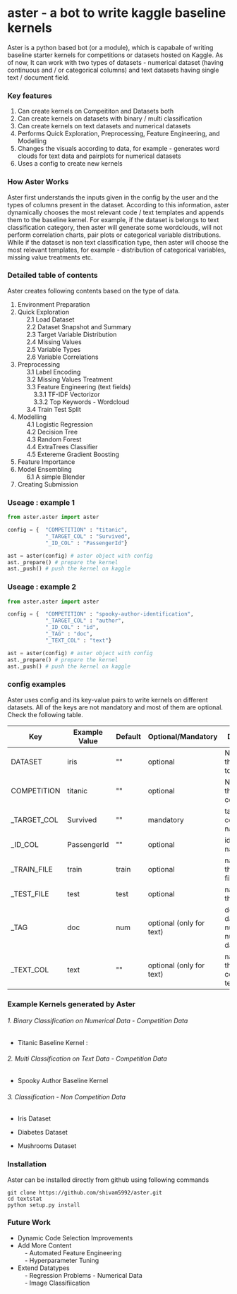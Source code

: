 # aster - a bot to write kaggle baseline kernels
Aster is a python based bot (or a module), which is capabale of writing baseline starter kernels for competitions or datasets hosted on Kaggle. As of now, It can work with two types of datasets - numerical dataset (having continuous and / or categorical columns) and text datasets having single text / document field. 

### Key features 

1. Can create kernels on Compeititon and Datasets both  
2. Can create kernels on datasets with binary / multi classification  
3. Can create kernels on text datasets and numerical datasets  
4. Performs Quick Exploration, Preprocessing, Feature Engineering, and Modelling  
5. Changes the visuals according to data, for example - generates word clouds for text data and pairplots for numerical datasets
6. Uses a config to create new kernels  

### How Aster Works  

Aster first understands the inputs given in the config by the user and the types of columns present in the dataset.  According to this information, aster dynamically chooses the most relevant code / text templates and appends them to the baseline kernel. For example, if the dataset is belongs to text classification category, then aster will generate some wordclouds, will not perform correlation charts, pair plots or categorical variable distributions. While if the dataset is non text classification type, then aster will choose the most relevant templates, for example - distribution of categorical variables, missing value treatments etc.  

### Detailed table of contents  

Aster creates following contents based on the type of data.

1. Environment Preparation
2. Quick Exploration   
&nbsp;&nbsp;&nbsp;&nbsp; 2.1 Load Dataset    
&nbsp;&nbsp;&nbsp;&nbsp; 2.2 Dataset Snapshot and Summary    
&nbsp;&nbsp;&nbsp;&nbsp; 2.3 Target Variable Distribution    
&nbsp;&nbsp;&nbsp;&nbsp; 2.4 Missing Values    
&nbsp;&nbsp;&nbsp;&nbsp; 2.5 Variable Types  
&nbsp;&nbsp;&nbsp;&nbsp; 2.6 Variable Correlations
3. Preprocessing  
&nbsp;&nbsp;&nbsp;&nbsp; 3.1 Label Encoding    
&nbsp;&nbsp;&nbsp;&nbsp; 3.2 Missing Values Treatment     
&nbsp;&nbsp;&nbsp;&nbsp; 3.3 Feature Engineering (text fields)  
&nbsp;&nbsp;&nbsp;&nbsp;&nbsp;&nbsp;&nbsp;&nbsp; 3.3.1 TF-IDF Vectorizor  
&nbsp;&nbsp;&nbsp;&nbsp;&nbsp;&nbsp;&nbsp;&nbsp; 3.3.2 Top Keywords - Wordcloud    
&nbsp;&nbsp;&nbsp;&nbsp; 3.4 Train Test Split    
4. Modelling   
&nbsp;&nbsp;&nbsp;&nbsp; 4.1 Logistic Regression  
&nbsp;&nbsp;&nbsp;&nbsp; 4.2 Decision Tree    
&nbsp;&nbsp;&nbsp;&nbsp; 4.3 Random Forest  
&nbsp;&nbsp;&nbsp;&nbsp; 4.4 ExtraTrees Classifier  
&nbsp;&nbsp;&nbsp;&nbsp; 4.5 Extereme Gradient Boosting  
5. Feature Importance   
6. Model Ensembling  
&nbsp;&nbsp;&nbsp;&nbsp; 6.1 A simple Blender  
7. Creating Submission

### Useage : example 1

```python
from aster.aster import aster

config = {	"COMPETITION" : "titanic", 
            "_TARGET_COL" : "Survived", 
            "_ID_COL" : "PassengerId"}

ast = aster(config) # aster object with config 
ast._prepare() # prepare the kernel
ast._push() # push the kernel on kaggle
```

### Useage : example 2

```python
from aster.aster import aster

config = {	"COMPETITION" : "spooky-author-identification", 
            "_TARGET_COL" : "author", 
            "_ID_COL" : "id",
            "_TAG" : "doc",
            "_TEXT_COL" : "text"}

ast = aster(config) # aster object with config 
ast._prepare() # prepare the kernel
ast._push() # push the kernel on kaggle
```

### config examples 

Aster uses config and its key-value pairs to write kernels on different datasets. All of the keys are not mandatory and most of them are optional. Check the following table.  

Key | Example Value | Default | Optional/Mandatory | Definition
--- | --- | --- | --- | ---
DATASET | iris | "" | optional | Name of the dataset to be used 
COMPETITION | titanic | "" | optional | Name of the competition 
_TARGET_COL | Survived | "" | mandatory | target column name
_ID_COL | PassengerId | "" | optional | id column name 
_TRAIN_FILE | train | train | optional | name of the train file
_TEST_FILE | test | test | optional | name of the test file 
_TAG | doc | num | optional (only for text) | doc : text dataset, num : numerical dataset
_TEXT_COL | text | "" | optional (only for text) | name of the column containing text data

### Example Kernels generated by Aster 

###### 1. Binary Classification on Numerical Data - Competition Data
- Titanic Baseline Kernel :   

###### 2. Multi Classification on Text Data - Competition Data
- Spooky Author Baseline Kernel   


###### 3. Classification - Non Competition Data   
- Iris Dataset   


- Diabetes Dataset   


- Mushrooms Dataset    


### Installation

Aster can be installed directly from github using following commands 

```shell
git clone https://github.com/shivam5992/aster.git
cd textstat
python setup.py install
```

### Future Work

- Dynamic Code Selection Improvements       
- Add More Content     
&nbsp;&nbsp;&nbsp;&nbsp;- Automated Feature Engineering     
&nbsp;&nbsp;&nbsp;&nbsp;- Hyperparameter Tuning     
- Extend Datatypes     
&nbsp;&nbsp;&nbsp;&nbsp;- Regression Problems - Numerical Data     
&nbsp;&nbsp;&nbsp;&nbsp;- Image Classifiication          
